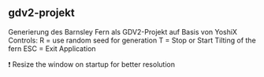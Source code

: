 ## gdv2-projekt

Generierung des Barnsley Fern als GDV2-Projekt auf Basis von YoshiX
Controls:
R = use random seed for generation
T = Stop or Start Tilting of the fern
ESC = Exit Application

❗ Resize the window on startup for better resolution
